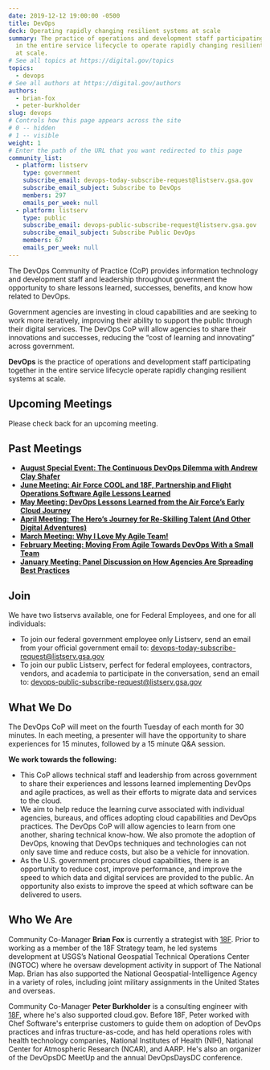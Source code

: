 ```yaml
---
date: 2019-12-12 19:00:00 -0500
title: DevOps
deck: Operating rapidly changing resilient systems at scale
summary: The practice of operations and development staff participating in the
  in the entire service lifecycle to operate rapidly changing resilient systems
  at scale.
# See all topics at https://digital.gov/topics
topics:
  - devops
# See all authors at https://digital.gov/authors
authors:
  - brian-fox
  - peter-burkholder
slug: devops
# Controls how this page appears across the site
# 0 -- hidden
# 1 -- visible
weight: 1
# Enter the path of the URL that you want redirected to this page
community_list:
  - platform: listserv
    type: government
    subscribe_email: devops-today-subscribe-request@listserv.gsa.gov
    subscribe_email_subject: Subscribe to DevOps
    members: 297
    emails_per_week: null
  - platform: listserv
    type: public
    subscribe_email: devops-public-subscribe-request@listserv.gsa.gov
    subscribe_email_subject: Subscribe Public DevOps
    members: 67
    emails_per_week: null
---
```

The DevOps Community of Practice (CoP) provides information technology and development staff and leadership throughout government the opportunity to share lessons learned, successes, benefits, and know how related to DevOps.

Government agencies are investing in cloud capabilities and are seeking to work more iteratively, improving their ability to support the public through their digital services. The DevOps CoP will allow agencies to share their innovations and successes, reducing the “cost of learning and innovating” across government.

**DevOps** is the practice of operations and development staff participating together in the entire service lifecycle operate rapidly changing resilient systems at scale.

## Upcoming Meetings

Please check back for an upcoming meeting.

## Past Meetings

* **[August Special Event: The Continuous DevOps Dilemma with Andrew Clay Shafer](https://digital.gov/event/2020/08/04/continuous-devops-dilemma-with-andrew-clay/)**
* **[June Meeting: Air Force COOL and 18F, Partnership and Flight Operations Software Agile Lessons Learned](https://digital.gov/event/2020/06/23/air-force-cool-18f-partnership-flight/)**
* **[May Meeting: DevOps Lessons Learned from the Air Force’s Early Cloud Journey](https://digital.gov/event/2020/05/19/devops-lessons-learned-from-air-forces/)**
* **[April Meeting: The Hero’s Journey for Re-Skilling Talent (And Other Digital Adventures)](https://digital.gov/event/2020/04/28/heros-journey-for-reskilling-talent-other/)**
* **[March Meeting: Why I Love My Agile Team!](https://digital.gov/event/2020/03/24/why-i-love-my-agile-team/)**
* **[February Meeting: Moving From Agile Towards DevOps With a Small Team](https://digital.gov/event/2020/02/25/moving-from-agile-towards-devops-with/)**
* **[January Meeting: Panel Discussion on How Agencies Are Spreading Best Practices](https://digital.gov/event/2020/01/28/panel-discussion-how-agencies-spreading-best/)**

## Join

We have two listservs available, one for Federal Employees, and one for all individuals:

* To join our federal government employee only Listserv, send an email from your official government email to: [devops-today-subscribe-request@listserv.gsa.gov](mailto:devops-today-subscribe-request@listserv.gsa.gov)
* To join our public Listserv, perfect for federal employees, contractors, vendors, and academia to participate in the conversation, send an email to: [devops-public-subscribe-request@listserv.gsa.gov](mailto:devops-public-subscribe-request@listserv.gsa.gov)

## What We Do

The DevOps CoP will meet on the fourth Tuesday of each month for 30 minutes. In each meeting, a presenter will have the opportunity to share experiences for 15 minutes, followed by a 15 minute Q&A session.

**We work towards the following:**

* This CoP allows technical staff and leadership from across government to share their experiences and lessons learned implementing DevOps and agile practices, as well as their efforts to migrate data and services to the cloud.
* We aim to help reduce the learning curve associated with individual agencies, bureaus, and offices adopting cloud capabilities and DevOps practices. The DevOps CoP will allow agencies to learn from one another, sharing technical know-how. We also promote the adoption of DevOps, knowing that DevOps techniques and technologies can not only save time and reduce costs, but also be a vehicle for innovation.
* As the U.S. government procures cloud capabilities, there is an opportunity to reduce cost, improve performance, and improve the speed to which data and digital services are provided to the public. An opportunity also exists to improve the speed at which software can be delivered to users.

## Who We Are

Community Co-Manager **Brian Fox** is currently a strategist with [18F](https://18f.gsa.gov/). Prior to working as a member of the 18F Strategy team, he led systems development at USGS’s National Geospatial Technical Operations Center (NGTOC) where he oversaw development activity in support of The National Map. Brian has also supported the National Geospatial-Intelligence Agency in a variety of roles, including joint military assignments in the United States and overseas.

Community Co-Manager **Peter Burkholder** is a consulting engineer with [18F](https://18f.gsa.gov/), where he's also supported cloud.gov. Before 18F, Peter worked with Chef Software's enterprise customers to guide them on adoption of DevOps practices and infras tructure-as-code, and has held operations roles with health technology companies, National Institutes of Health (NIH), National Center for Atmospheric Research (NCAR), and AARP.  He's also an organizer of the DevOpsDC MeetUp and the annual DevOpsDaysDC conference.
